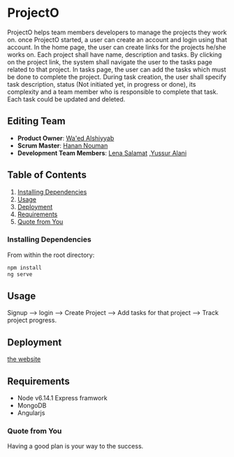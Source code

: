 # ProjectO
ProjectO helps team members developers to manage the projects they work on. once ProjectO started, a user can create an account and login using that account. In the home page, the user can create links for the projects he/she works on. Each project shall have name, description and tasks. By clicking on the project link, the system shall navigate the user to the tasks page related to that project. In tasks page, the user can add the tasks which must be done to complete the project. During task creation, the user shall specify task description, status (Not initiated yet, in progress or done), its complexity and a team member who is responsible to complete that task. Each task could be updated and deleted.

## Editing Team

 - __Product Owner__: [Wa'ed Alshiyyab](https://github.com/Waed93)
 - __Scrum Master__: [Hanan Nouman](https://github.com/HananNouman)  
 - __Development Team Members__: [Lena Salamat](https://github.com/lenaSalamat) ,[Yussur Alani](https://github.com/Yussur90)

## Table of Contents

1. [Installing Dependencies](#InstallingDependencies)
1. [Usage](#Usage)
1. [Deployment](#Deployment)
1. [Requirements](#Requirements)
1. [Quote from You](#QuotefromYou)


### Installing Dependencies

From within the root directory:

```sh
npm install
ng serve
```


## Usage

Signup --> login --> Create Project --> Add tasks for that project --> Track project progress.

## Deployment
[the website](https://manageprojects.herokuapp.com/)

## Requirements

- Node v6.14.1
 Express framwork
- MongoDB 
- Angularjs



### Quote from You

Having a good plan is your way to the success.